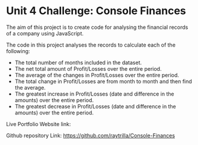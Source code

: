 # Unit 4 Challenge: Console Finances

The aim of this project is to create code for analysing the financial records of a company using JavaScript.

The code in this project analyses the records to calculate each of the following:

* The total number of months included in the dataset.
* The net total amount of Profit/Losses over the entire period.
* The average of the changes in Profit/Losses over the entire period.
* The total change in Profit/Losses are from month to month and then find the average.
* The greatest increase in Profit/Losses (date and difference in the amounts) over the entire period.
* The greatest decrease in Profit/Losses (date and difference in the amounts) over the entire period.

Live Portfolio Website link:

Github repository Link: https://github.com/raytrilla/Console-Finances
